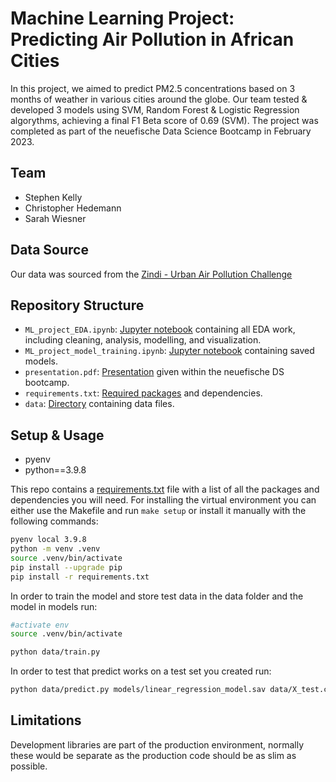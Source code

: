 # Machine Learning Project: Predicting Air Pollution in African Cities
In this project, we aimed to predict PM2.5 concentrations based on 3 months of weather in various cities around the globe. Our team tested & developed 3 models using SVM, Random Forest & Logistic Regression algorythms, achieving a final F1 Beta score of 0.69 (SVM). The project was completed as part of the neuefische Data Science Bootcamp in February 2023.

## Team
- Stephen Kelly
- Christopher Hedemann
- Sarah Wiesner

## Data Source

Our data was sourced from the [Zindi - Urban Air Pollution Challenge](https://zindi.africa/competitions/zindiweekendz-learning-urban-air-pollution-challenge)

## Repository Structure

- `ML_project_EDA.ipynb`: [Jupyter notebook](./ML_project_EDA.ipynb) containing all EDA work, including cleaning, analysis, modelling, and visualization.
- `ML_project_model_training.ipynb`: [Jupyter notebook](./ML_project_model_training.ipynb) containing saved models.
- `presentation.pdf`: [Presentation](./presentation.pdf) given within the neuefische DS bootcamp.
- `requirements.txt`: [Required packages](./requirements.txt) and dependencies.
- `data`: [Directory](./data) containing data files.

## Setup & Usage

- pyenv
- python==3.9.8

This repo contains a [requirements.txt](./requirements.txt) file with a list of all the packages and dependencies you will need.
For installing the virtual environment you can either use the Makefile and run `make setup` or install it manually with the following commands: 

```Bash
pyenv local 3.9.8
python -m venv .venv
source .venv/bin/activate
pip install --upgrade pip
pip install -r requirements.txt
```

In order to train the model and store test data in the data folder and the model in models run:

```bash
#activate env
source .venv/bin/activate

python data/train.py  
```

In order to test that predict works on a test set you created run:

```bash
python data/predict.py models/linear_regression_model.sav data/X_test.csv data/y_test.csv
```

## Limitations

Development libraries are part of the production environment, normally these would be separate as the production code should be as slim as possible.
